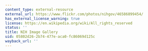 ```yaml
---
content_type: external-resource
external_url: https://www.flickr.com/photos/nihgov/46586899454/
has_external_license_warning: true
license: https://en.wikipedia.org/wiki/All_rights_reserved
status: ''
title: NIH Image Gallery
uid: 05802d26-2b74-477e-aca0-fc86069d125c
wayback_url: ''
---
```

